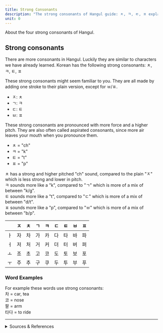 ```yaml
---
title: Strong Consonants
description: "The strong consonants of Hangul guide: ㅊ, ㅋ, ㅌ, ㅍ explanation and pronunciation"
unit: 0
---
```


About the four strong consonants of Hangul.

## Strong consonants

There are more consonants in Hangul. Luckily they are similar to characters we have already learned. Korean has the following strong consonants: ㅊ, ㅋ, ㅌ, ㅍ

These strong consonants might seem familiar to you. They are all made by adding one stroke to their plain version, except for ㅂ/ㅍ.
- ㅈ: ㅊ
- ㄱ: ㅋ
- ㄷ: ㅌ
- ㅂ: ㅍ

These strong consonants are pronounced with more force and a higher pitch. They are also often called aspirated consonants, since more air leaves your mouth when you pronounce them.

- ㅊ = "ch"
- ㅋ = "k"
- ㅌ = "t"
- ㅍ = "p"

ㅊ has a strong and higher pitched "ch" sound, compared to the plain "ㅈ" which is less strong and lower in pitch.  
ㅋ sounds more like a "k", compared to "ㄱ" which is more of a mix of between "k/g".  
ㅌ sounds more like a "t", compared to "ㄷ" which is more of a mix of between "d/t".  
ㅍ sounds more like a "p", compared to "ㅂ" which is more of a mix of between "b/p".  

|     | ㅈ   | ㅊ   | ㄱ   | ㅋ   | ㄷ   | ㅌ   | ㅂ   | ㅍ   |
| --- | --- | --- | --- | --- | --- | --- | --- | --- |
| ㅏ   | 자   | 차   | 가   | 카   | 다   | 타   | 바   | 파   |
| ㅓ   | 저   | 처   | 거   | 커   | 더   | 터   | 버   | 퍼   |
| ㅗ   | 조   | 초   | 고   | 코   | 도   | 토   | 보   | 포   |
| ㅜ   | 주   | 추   | 구   | 쿠   | 두   | 투   | 부   | 푸   |

### Word Examples

 For example these words use strong consonants:  
 차 = car, tea  
 코 = nose  
 팔 = arm  
 타다 = to ride

---

 <details><summary>Sources & References</summary>

- [Korean Consonants – Letters of the Alphabet (Hangul 한글) by 90daykorean](https://www.90daykorean.com/korean-consonants/)

</details>